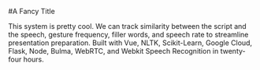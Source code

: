 #A Fancy Title

This system is pretty cool. We can track similarity between the script and the speech, gesture frequency, filler words, and speech rate to streamline presentation preparation. Built with Vue, NLTK, Scikit-Learn, Google Cloud, Flask, Node, Bulma, WebRTC, and Webkit Speech Recognition in twenty-four hours.